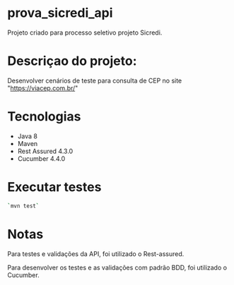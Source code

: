 # prova_sicredi_api


Projeto criado para processo seletivo projeto Sicredi.

# Descriçao do projeto:

Desenvolver cenários de teste para consulta de CEP no site "https://viacep.com.br/"

# Tecnologias

* Java 8
* Maven
* Rest Assured 4.3.0
* Cucumber 4.4.0

# Executar testes
```bash
`mvn test`
```

# Notas

Para testes e validações da API, foi utilizado o Rest-assured.


Para desenvolver os testes e as validações com padrão BDD, foi utilizado o Cucumber.




